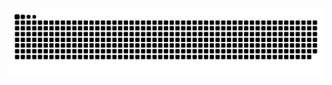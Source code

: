 <picture>
  <source media="(prefers-color-scheme: dark)" srcset="https://raw.githubusercontent.com/Skywardeyes/Skywardeyes/output/github-contribution-grid-snake-dark.svg">
  <source media="(prefers-color-scheme: light)" srcset="https://raw.githubusercontent.com/Skywardeyes/Skywardeyes/output/github-contribution-grid-snake.svg">
  <img alt="github contribution grid snake animation" src="https://raw.githubusercontent.com/Skywardeyes/Skywardeyes/output/github-contribution-grid-snake.svg">
</picture>
